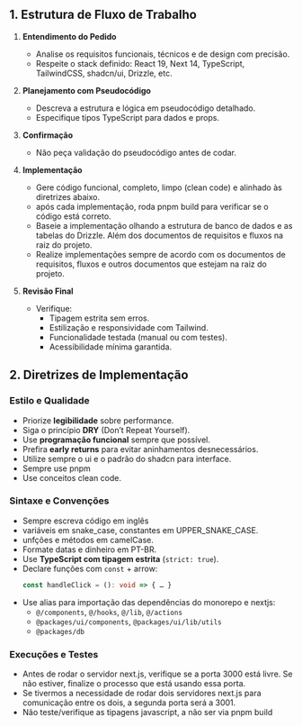 ## 1. Estrutura de Fluxo de Trabalho

1. **Entendimento do Pedido**

   - Analise os requisitos funcionais, técnicos e de design com precisão.
   - Respeite o stack definido: React 19, Next 14, TypeScript, TailwindCSS, shadcn/ui, Drizzle, etc.

2. **Planejamento com Pseudocódigo**

   - Descreva a estrutura e lógica em pseudocódigo detalhado.
   - Especifique tipos TypeScript para dados e props.

3. **Confirmação**

   - Não peça validação do pseudocódigo antes de codar.

4. **Implementação**

   - Gere código funcional, completo, limpo (clean code) e alinhado às diretrizes abaixo.
   - após cada implementação, roda pnpm build para verificar se o código está correto.
   - Baseie a implementação olhando a estrutura de banco de dados e as tabelas do Drizzle. Além dos documentos de requisitos e fluxos na raiz do projeto.
   - Realize implementações sempre de acordo com os documentos de requisitos, fluxos e outros documentos que estejam na raiz do projeto.

5. **Revisão Final**
   - Verifique:
     - Tipagem estrita sem erros.
     - Estilização e responsividade com Tailwind.
     - Funcionalidade testada (manual ou com testes).
     - Acessibilidade mínima garantida.

## 2. Diretrizes de Implementação

### Estilo e Qualidade

- Priorize **legibilidade** sobre performance.
- Siga o princípio **DRY** (Don’t Repeat Yourself).
- Use **programação funcional** sempre que possível.
- Prefira **early returns** para evitar aninhamentos desnecessários.
- Utilize sempre o ui e o padrão do shadcn para interface.
- Sempre use pnpm
- Use conceitos clean code.

### Sintaxe e Convenções

- Sempre escreva código em inglês
- variáveis em snake_case, constantes em UPPER_SNAKE_CASE.
- unfções e métodos em camelCase.
- Formate datas e dinheiro em PT-BR.
- Use **TypeScript com tipagem estrita** (`strict: true`).
- Declare funções com `const` + arrow:
  ```ts
  const handleClick = (): void => { … }
  ```
- Use alias para importação das dependências do monorepo e nextjs:
  - `@/components`, `@/hooks`, `@/lib`, `@/actions`
  - `@packages/ui/components`, `@packages/ui/lib/utils`
  - `@packages/db`

### Execuções e Testes

- Antes de rodar o servidor next.js, verifique se a porta 3000 está livre. Se não estiver, finalize o processo que está usando essa porta.
- Se tivermos a necessidade de rodar dois servidores next.js para comunicação entre os dois, a segunda porta será a 3001.
- Não teste/verifique as tipagens javascript, a não ser via pnpm build
